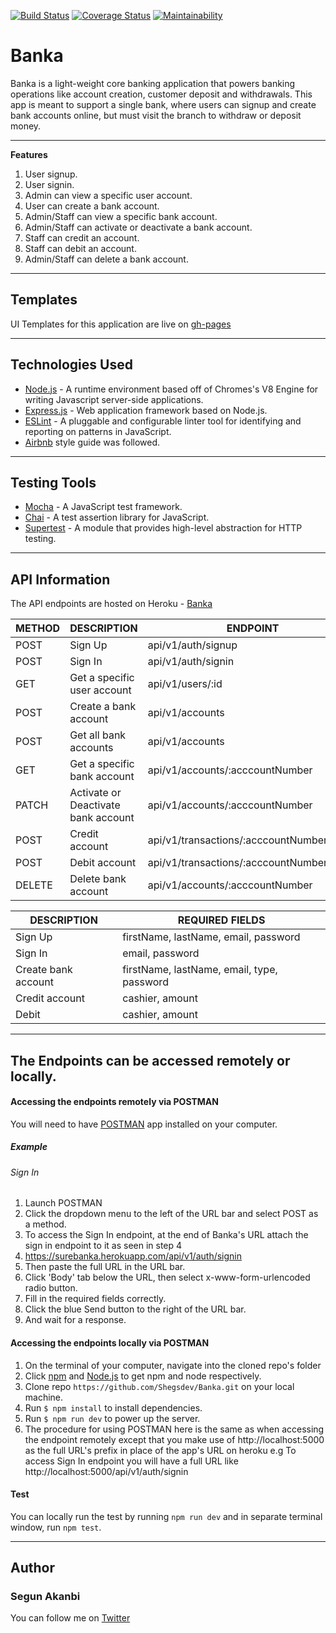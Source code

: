 [![Build Status](https://travis-ci.com/Shegsdev/Banka.svg?branch=ft-signin-endpoint-164982322)](https://travis-ci.com/Shegsdev/Banka) [![Coverage Status](https://coveralls.io/repos/github/Shegsdev/Banka/badge.svg?branch=develop)](https://coveralls.io/github/Shegsdev/Banka?branch=develop) [![Maintainability](https://api.codeclimate.com/v1/badges/7375c2bea8fcd4984968/maintainability)](https://codeclimate.com/github/Shegsdev/Banka/maintainability)

# Banka

Banka is a light-weight core banking application that powers banking operations like account creation, customer deposit and withdrawals. This app is meant to support a single bank, where users can signup and create bank accounts online, but must visit the branch to withdraw or deposit money.
___

**Features**
1. User signup.
2. User signin.
3. Admin can view a specific user account.
4. User can create a bank account.
5. Admin/Staff can view a specific bank account.
6. Admin/Staff can activate or deactivate a bank account.
7. Staff can credit an account.
8. Staff can debit an account.
9. Admin/Staff can delete a bank account.

___

## Templates
UI Templates for this application are live on [gh-pages](https://shegsdev.github.io/Banka)

___

## Technologies Used
* [Node.js](https://nodejs.org/en/) - A runtime environment based off of Chromes's V8 Engine for writing Javascript server-side applications.
* [Express.js](https://expressjs.com/) - Web application framework based on Node.js.
* [ESLint](https://eslint.org/) - A pluggable and configurable linter tool for identifying and reporting on patterns in JavaScript.
* [Airbnb](https://www.npmjs.com/package/eslint-config-airbnb) style guide was followed.

___


## Testing Tools
* [Mocha](https://mochajs.org/) - A JavaScript test framework.
* [Chai](https://www.chaijs.com/) - A test assertion library for JavaScript.
* [Supertest](https://www.npmjs.com/package/supertest) - A module that provides high-level abstraction for HTTP testing.

___

## API Information
The API endpoints are hosted on Heroku - [Banka](https://surebanka.herokuapp.com/api/v1)

|METHOD  |DESCRIPTION                        |ENDPOINT                                  |
|------- |-----------------------------------|------------------------------------------|
|POST    |Sign Up                            |api/v1/auth/signup                        |
|POST    |Sign In                            |api/v1/auth/signin                        |
|GET     |Get a specific user account        |api/v1/users/:id                          |
|POST    |Create a bank account              |api/v1/accounts                           |
|POST    |Get all bank accounts              |api/v1/accounts                           |
|GET     |Get a specific bank account        |api/v1/accounts/:acccountNumber           |
|PATCH   |Activate or Deactivate bank account|api/v1/accounts/:acccountNumber           |
|POST    |Credit account                     |api/v1/transactions/:acccountNumber/credit|
|POST    |Debit account                      |api/v1/transactions/:acccountNumber/debit |
|DELETE  |Delete bank account                |api/v1/accounts/:acccountNumber           |




|DESCRIPTION         |REQUIRED FIELDS                                                    |                 
|--------------------|-------------------------------------------------------------------|
|Sign Up             |firstName, lastName, email, password                               |
|Sign In             |email, password                                                    |
|Create bank account |firstName, lastName, email, type, password                         |
|Credit account      |cashier, amount                                                    |
|Debit               |cashier, amount                                                    |

___
## The Endpoints can be accessed remotely or locally.

#### Accessing the endpoints remotely via POSTMAN
You will need to have [POSTMAN](https://www.getpostman.com/downloads/) app installed on your computer.

##### Example 
###### Sign In
1. Launch POSTMAN
2. Click the dropdown menu to the left of the URL bar and select POST as a method.
3. To access the Sign In endpoint, at the end of Banka's URL attach the sign in endpoint to it as seen in step 4
4. https://surebanka.herokuapp.com/api/v1/auth/signin 
5. Then paste the full URL in the URL bar.
6. Click 'Body' tab below the URL, then select x-www-form-urlencoded radio button.
7. Fill in the required fields correctly.
8. Click the blue Send button to the right of the URL bar.
9. And wait for a response.


#### Accessing the endpoints locally via POSTMAN

1. On the terminal of your computer, navigate into the cloned repo's folder
2. Click [npm](https://www.npmjs.com/get-npm) and [Node.js](https://nodejs.org/en/) to get npm and node respectively.
3. Clone repo `https://github.com/Shegsdev/Banka.git` on your local machine.
4. Run `$ npm install` to install dependencies.
5. Run `$ npm run dev` to power up the server.
6. The procedure for using POSTMAN here is the same as when accessing the endpoint remotely except that you make use of http://localhost:5000 as the full URL's prefix in place of the app's URL on heroku
e.g To access Sign In endpoint you will have a full URL like http://localhost:5000/api/v1/auth/signin

#### Test
You can locally run the test by running
`npm run dev` and in separate terminal window,
 run `npm test`.

___

## Author
### Segun Akanbi
You can follow me on [Twitter](http://twitter.com/shegsdev)


